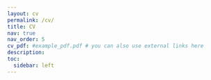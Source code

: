 ```yaml
---
layout: cv
permalink: /cv/
title: CV
nav: true
nav_order: 5
cv_pdf: #example_pdf.pdf # you can also use external links here
description:
toc:
  sidebar: left
---
```

